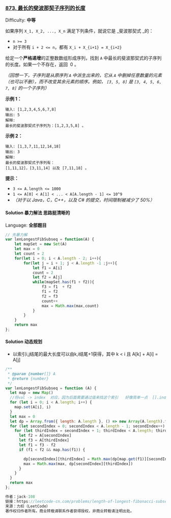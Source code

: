 ### [873\. 最长的斐波那契子序列的长度](https://leetcode-cn.com/problems/length-of-longest-fibonacci-subsequence/)

Difficulty: **中等**


如果序列 `X_1, X_2, ..., X_n` 满足下列条件，就说它是 _斐波那契式 _的：

*   `n >= 3`
*   对于所有 `i + 2 <= n`，都有 `X_i + X_{i+1} = X_{i+2}`

给定一个**严格递增**的正整数数组形成序列，找到 `A` 中最长的斐波那契式的子序列的长度。如果一个不存在，返回  0 。

_（回想一下，子序列是从原序列 `A` 中派生出来的，它从 `A` 中删掉任意数量的元素（也可以不删），而不改变其余元素的顺序。例如， `[3, 5, 8]` 是 `[3, 4, 5, 6, 7, 8]` 的一个子序列）_

**示例 1：**

```
输入: [1,2,3,4,5,6,7,8]
输出: 5
解释:
最长的斐波那契式子序列为：[1,2,3,5,8] 。
```

**示例 2：**

```
输入: [1,3,7,11,12,14,18]
输出: 3
解释:
最长的斐波那契式子序列有：
[1,11,12]，[3,11,14] 以及 [7,11,18] 。
```

**提示：**

*   `3 <= A.length <= 1000`
*   `1 <= A[0] < A[1] < ... < A[A.length - 1] <= 10^9`
*   _（对于以 Java，C，C++，以及 C# 的提交，时间限制被减少了 50%）_


#### Solution 暴力解法 思路挺清晰的

Language: **全部题目**

```js
// 先暴力解
var lenLongestFibSubseq = function(A) {
    let mapSet = new Set(A)
    let max = 0
    let count = 2
    for(let i = 0; i < A.length - 2; i++){
        for(let j = i + 1; j < A.length -1 ;j++){
            let f1 = A[i]
            count = 2
            let f2 = A[j]
            while(mapSet.has(f1 + f2)){
                f3 = f1  + f2
                f1 = f2
                f2 = f3
                count++
                max = Math.max(max,count)
            }
        }
    }
    return max
};

```


#### Solution 动态规划
* 以索引i,j结尾的最大长度可以由k,i结尾+1获得，其中 k < i 且 A[k] + A[i] = A[j]
```js
/**
 * @param {number[]} A
 * @return {number}
 */
var lenLongestFibSubseq = function (A) {
  let map = new Map()
  //将val -> index  对应，因为后面需要通过值来找这个索引   好像简单一点  [].indexOf(val)  这样也可以拿到索引  但是这样会慢一些，如果是使用map的话，会快很多
  for (let i = 0; i < A.length; i++) {
    map.set(A[i], i)
  }
  let max = 0
  let dp = Array.from({ length: A.length }, () => new Array(A.length).fill(2))
  for (let secondIndex = 0; secondIndex < A.length - 1; secondIndex++) {
    for (let thirdIndex = secondIndex + 1; thirdIndex < A.length; thirdIndex++) {
      let f2 = A[secondIndex]
      let f3 = A[thirdIndex]
      let f1 = f3 - f2
      if (f1 < f2 && map.has(f1)) {

        dp[secondIndex][thirdIndex] = Math.max(dp[map.get(f1)][secondIndex] + 1, dp[secondIndex][thirdIndex])
        max = Math.max(max, dp[secondIndex][thirdIndex])
      }
    }
  }
  return max
};

作者：jack-108
链接：https://leetcode-cn.com/problems/length-of-longest-fibonacci-subsequence/solution/guan-fang-er-jie-fa-javascriptban-ben-by-jack-108/
来源：力扣（LeetCode）
著作权归作者所有。商业转载请联系作者获得授权，非商业转载请注明出处。
```



